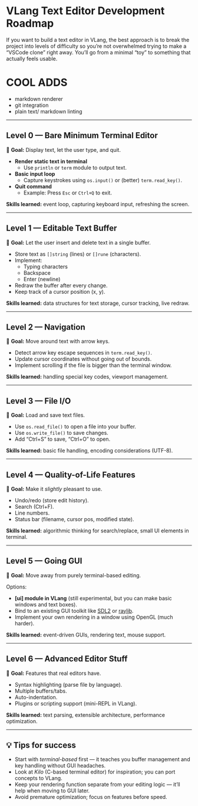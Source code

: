 # VLang Text Editor Development Roadmap

If you want to build a text editor in VLang, the best approach is to break the project into levels of difficulty so you’re not overwhelmed trying to make a “VSCode clone” right away. You’ll go from a minimal “toy” to something that actually feels usable.

# COOL ADDS

- markdown renderer
- git integration
- plain text/ markdown linting

---

## **Level 0 — Bare Minimum Terminal Editor**

🎯 **Goal:** Display text, let the user type, and quit.

- **Render static text in terminal**
  - Use `println` or `term` module to output text.
- **Basic input loop**
  - Capture keystrokes using `os.input()` or (better) `term.read_key()`.
- **Quit command**
  - Example: Press `Esc` or `Ctrl+Q` to exit.

**Skills learned:** event loop, capturing keyboard input, refreshing the screen.

---

## **Level 1 — Editable Text Buffer**

🎯 **Goal:** Let the user insert and delete text in a single buffer.

- Store text as `[]string` (lines) or `[]rune` (characters).
- Implement:
  - Typing characters
  - Backspace
  - Enter (newline)
- Redraw the buffer after every change.
- Keep track of a cursor position (x, y).

**Skills learned:** data structures for text storage, cursor tracking, live redraw.

---

## **Level 2 — Navigation**

🎯 **Goal:** Move around text with arrow keys.

- Detect arrow key escape sequences in `term.read_key()`.
- Update cursor coordinates without going out of bounds.
- Implement scrolling if the file is bigger than the terminal window.

**Skills learned:** handling special key codes, viewport management.

---

## **Level 3 — File I/O**

🎯 **Goal:** Load and save text files.

- Use `os.read_file()` to open a file into your buffer.
- Use `os.write_file()` to save changes.
- Add “Ctrl+S” to save, “Ctrl+O” to open.

**Skills learned:** basic file handling, encoding considerations (UTF-8).

---

## **Level 4 — Quality-of-Life Features**

🎯 **Goal:** Make it _slightly_ pleasant to use.

- Undo/redo (store edit history).
- Search (Ctrl+F).
- Line numbers.
- Status bar (filename, cursor pos, modified state).

**Skills learned:** algorithmic thinking for search/replace, small UI elements in terminal.

---

## **Level 5 — Going GUI**

🎯 **Goal:** Move away from purely terminal-based editing.

Options:

- **[ui] module in VLang** (still experimental, but you can make basic windows and text boxes).
- Bind to an existing GUI toolkit like [SDL2](https://github.com/vlang/v/blob/master/vlib/sdl/sdl.v) or [raylib](https://github.com/vlang/v/blob/master/vlib/raylib).
- Implement your own rendering in a window using OpenGL (much harder).

**Skills learned:** event-driven GUIs, rendering text, mouse support.

---

## **Level 6 — Advanced Editor Stuff**

🎯 **Goal:** Features that real editors have.

- Syntax highlighting (parse file by language).
- Multiple buffers/tabs.
- Auto-indentation.
- Plugins or scripting support (mini-REPL in VLang).

**Skills learned:** text parsing, extensible architecture, performance optimization.

---

## 💡 Tips for success

- Start with _terminal-based_ first — it teaches you buffer management and key handling without GUI headaches.
- Look at _Kilo_ (C-based terminal editor) for inspiration; you can port concepts to VLang.
- Keep your rendering function separate from your editing logic — it’ll help when moving to GUI later.
- Avoid premature optimization; focus on features before speed.
